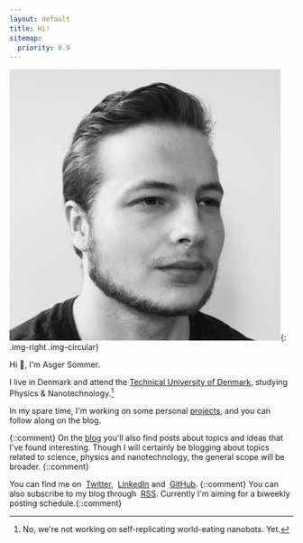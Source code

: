 ```yaml
---
layout: default
title: Hi!
sitemap:
  priority: 0.9
---
```


![Asger Sommer](/assets/profile.jpg){: .img-right .img-circular}

Hi :wave:, I'm Asger Sommer.

I live in Denmark and attend the [Technical University of
Denmark](http://www.dtu.dk/), studying Physics & Nanotechnology.[^1]

In my spare time, I'm working on some personal [projects](./projects/), and you can follow along on the blog.

{::comment}
On the [blog](./blog/) you'll also find posts about topics and ideas that I've found interesting. Though I will certainly be blogging about topics related to science, physics and nanotechnology, the general scope will be broader.
{::comment}

[^1]: No, we're not working on self-replicating world-eating nanobots. Yet.

You can find me on <a href="https://twitter.com/AsgerSommer"><i class="fa fa-twitter" aria-hidden="true" style="margin-right: 4px"></i>Twitter</a>, <a href="https://linkedin.com/in/asgersommer"><i class="fa fa-linkedin-square" aria-hidden="true" style="margin-right: 4px"></i>LinkedIn</a> and <a href="https://github.com/AsgerSommer"><i class="fa fa-github-alt" aria-hidden="true" style="margin-right: 4px"></i>GitHub</a>. {::comment}
You can also subscribe to my blog through <a href="http://asgersommer.com/rss.xml"><i class="fa fa-rss" aria-hidden="true" style="margin-right: 4px"></i>RSS</a>. Currently I'm aiming for a biweekly posting schedule.{::comment}
